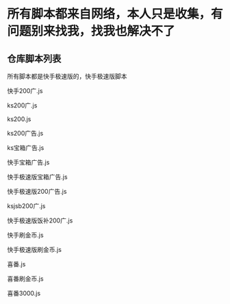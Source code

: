 # 所有脚本都来自网络，本人只是收集，有问题别来找我，找我也解决不了

## 仓库脚本列表

所有脚本都是快手极速版的，快手极速版脚本

快手200广.js

ks200广.js

ks200.js

ks200广告.js

ks宝箱广告.js

快手宝箱广告.js

快手极速版宝箱广告.js

快手极速版200广告.js

ksjsb200广.js

快手极速版饭补200广.js

快手刷金币.js

快手极速版刷金币.js

喜番.js

喜番刷金币.js

喜番3000.js

